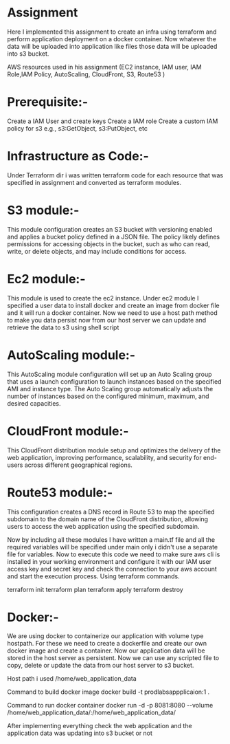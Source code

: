 # Assignment

Here I implemented this assignment to create an infra using terraform and perform application deployment on a docker container. Now whatever the data will be uploaded into application like files those data will be uploaded into s3 bucket.

AWS resources used in his assignment  (EC2 instance, IAM user, IAM Role,IAM Policy, AutoScaling, CloudFront, S3, Route53 )

# Prerequisite:- 
Create a IAM User and create keys 
Create a IAM role
Create a custom IAM policy for s3 e.g., s3:GetObject, s3:PutObject, etc 

# Infrastructure as Code:-
Under Terraform dir i was written terraform code for each resource that was specified in assignment and converted as terraform modules.

# S3 module:-
This module configuration creates an S3 bucket with versioning enabled and applies a bucket policy defined in a JSON file. The policy likely defines permissions for accessing objects in the bucket, such as who can read, write, or delete objects, and may include conditions for access.

# Ec2 module:-
This module is used to create the ec2 instance. Under ec2 module I specified a user data to install docker and create an image from docker file and it will run a docker container. Now we need to use a host path method to make you data persist now from our host server we can update and retrieve the data to s3 using shell script

# AutoScaling module:-
This AutoScaling module configuration will set up an Auto Scaling group that uses a launch configuration to launch instances based on the specified AMI and instance type. The Auto Scaling group automatically adjusts the number of instances based on the configured minimum, maximum, and desired capacities.

# CloudFront module:-
This CloudFront distribution module setup and optimizes the delivery of the web application, improving performance, scalability, and security for end-users across different geographical regions.

# Route53 module:-
This configuration creates a DNS record in Route 53 to map the specified subdomain to the domain name of the CloudFront distribution, allowing users to access the web application using the specified subdomain.

Now by including all these modules I have written a main.tf file and all the required variables will be specified under main only i didn't use a separate file for variables. Now to execute this code we need to make sure aws cli is installed in your working environment and configure it with our IAM user access key and secret key and check the connection to your aws account and start the execution process. Using terraform commands.

 terraform init
 terraform plan
 terraform apply
 terraform destroy

# Docker:-
We are using docker to containerize our application with volume type hostpath. For these we need to create a dockerfile and create our own docker image and create a container.
Now our application data will be stored in the host server as persistent. Now we can use any scripted file to copy, delete or update the data from our host server to s3 bucket. 

Host path i used /home/web_application_data

Command to build docker image
docker build -t prodlabsappplicaion:1 .

Command to run docker container 
docker run -d -p 8081:8080 --volume /home/web_application_data/:/home/web_application_data/ <docker image id>



After implementing everything check the web application and the application data was updating into s3 bucket or not








